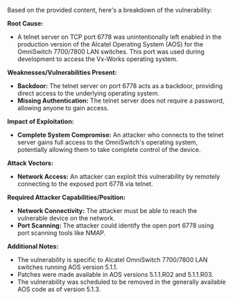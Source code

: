 Based on the provided content, here's a breakdown of the vulnerability:

**Root Cause:**
- A telnet server on TCP port 6778 was unintentionally left enabled in the production version of the Alcatel Operating System (AOS) for the OmniSwitch 7700/7800 LAN switches. This port was used during development to access the Vx-Works operating system.

**Weaknesses/Vulnerabilities Present:**
- **Backdoor:** The telnet server on port 6778 acts as a backdoor, providing direct access to the underlying operating system.
- **Missing Authentication:** The telnet server does not require a password, allowing anyone to gain access.

**Impact of Exploitation:**
- **Complete System Compromise:** An attacker who connects to the telnet server gains full access to the OmniSwitch's operating system, potentially allowing them to take complete control of the device.

**Attack Vectors:**
- **Network Access:** An attacker can exploit this vulnerability by remotely connecting to the exposed port 6778 via telnet.

**Required Attacker Capabilities/Position:**
- **Network Connectivity:** The attacker must be able to reach the vulnerable device on the network.
- **Port Scanning:** The attacker could identify the open port 6778 using port scanning tools like NMAP.

**Additional Notes:**
- The vulnerability is specific to Alcatel OmniSwitch 7700/7800 LAN switches running AOS version 5.1.1.
- Patches were made available in AOS versions 5.1.1.R02 and 5.1.1.R03.
- The vulnerability was scheduled to be removed in the generally available AOS code as of version 5.1.3.